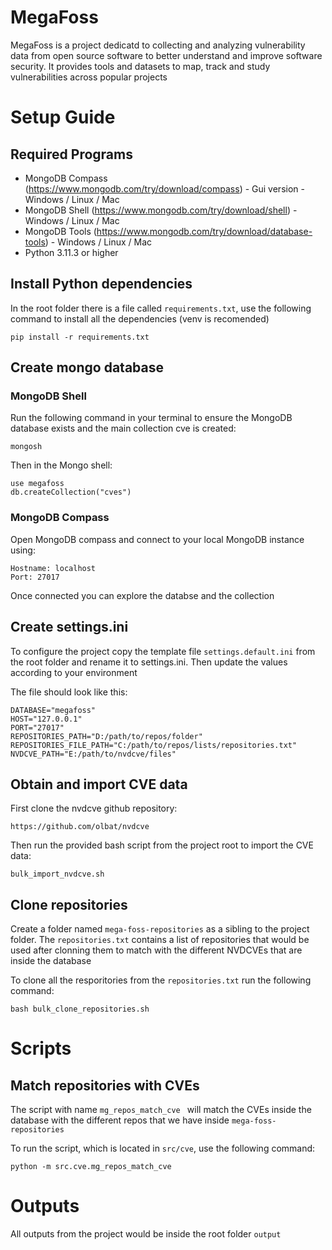 # MegaFoss 
MegaFoss is a project dedicatd to collecting and analyzing vulnerability data from open source software to better understand and improve software security. It provides tools and datasets to map, track and study vulnerabilities across popular projects

# Setup Guide
## Required Programs
- MongoDB Compass (https://www.mongodb.com/try/download/compass) - Gui version - Windows / Linux / Mac
- MongoDB Shell (https://www.mongodb.com/try/download/shell) - Windows / Linux / Mac
- MongoDB Tools (https://www.mongodb.com/try/download/database-tools) - Windows / Linux / Mac
- Python 3.11.3 or higher

## Install Python dependencies
In the root folder there is a file called ```requirements.txt```, use the following command to install all the dependencies (venv is recomended)

```
pip install -r requirements.txt
```

## Create mongo database
### MongoDB Shell
Run the following command in your terminal to ensure the MongoDB database exists and the main collection cve is created:

```
mongosh
```

Then in the Mongo shell:

```
use megafoss
db.createCollection("cves")
```

### MongoDB Compass
Open MongoDB compass and connect to your local MongoDB instance using:

```
Hostname: localhost
Port: 27017
```

Once connected you can explore the databse and the collection

## Create settings.ini
To configure the project copy the template file ```settings.default.ini``` from the root folder and rename it to settings.ini. Then update the values according to your environment

The file should look like this:

```
DATABASE="megafoss"
HOST="127.0.0.1"
PORT="27017"
REPOSITORIES_PATH="D:/path/to/repos/folder"
REPOSITORIES_FILE_PATH="C:/path/to/repos/lists/repositories.txt"
NVDCVE_PATH="E:/path/to/nvdcve/files"
```

## Obtain and import CVE data
First clone the nvdcve github repository: 

```
https://github.com/olbat/nvdcve
```

Then run the provided bash script from the project root to import the CVE data:

```
bulk_import_nvdcve.sh
```

## Clone repositories
Create a folder named ```mega-foss-repositories``` as a sibling to the project folder. The ```repositories.txt``` contains a list of repositories that would be used after clonning them to match with the different NVDCVEs that are inside the database

To clone all the resporitories from the ```repositories.txt``` run the following command:

```
bash bulk_clone_repositories.sh
```

# Scripts
## Match repositories with CVEs
The script with name ```mg_repos_match_cve ``` will match the CVEs inside the database with the different repos that we have inside ```mega-foss-repositories```

To run the script, which is located in ```src/cve```, use the following command:

```
python -m src.cve.mg_repos_match_cve
```

# Outputs
All outputs from the project would be inside the root folder ```output```
